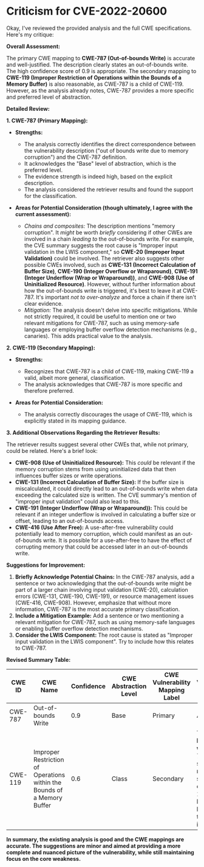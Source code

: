 # Criticism for CVE-2022-20600

Okay, I've reviewed the provided analysis and the full CWE specifications. Here's my critique:

**Overall Assessment:**

The primary CWE mapping to **CWE-787 (Out-of-bounds Write)** is accurate and well-justified.  The description clearly states an out-of-bounds write. The high confidence score of 0.9 is appropriate.  The secondary mapping to **CWE-119 (Improper Restriction of Operations within the Bounds of a Memory Buffer)** is also reasonable, as CWE-787 is a child of CWE-119. However, as the analysis already notes, CWE-787 provides a more specific and preferred level of abstraction.

**Detailed Review:**

**1. CWE-787 (Primary Mapping):**

*   **Strengths:**
    *   The analysis correctly identifies the direct correspondence between the vulnerability description ("out of bounds write due to memory corruption") and the CWE-787 definition.
    *   It acknowledges the "Base" level of abstraction, which is the preferred level.
    *   The evidence strength is indeed high, based on the explicit description.
    *   The analysis considered the retriever results and found the support for the classification.

*   **Areas for Potential Consideration (though ultimately, I agree with the current assessment):**
    *   *Chains and composites:* The description mentions "memory corruption".  It *might* be worth *briefly* considering if other CWEs are involved in a chain *leading to* the out-of-bounds write. For example,  the CVE summary suggests the root cause is "Improper input validation in the LWIS component," so **CWE-20 (Improper Input Validation)** could be involved. The retriever also suggests other possible CWEs involved, such as **CWE-131 (Incorrect Calculation of Buffer Size)**, **CWE-190 (Integer Overflow or Wraparound)**, **CWE-191 (Integer Underflow (Wrap or Wraparound))**, and **CWE-908 (Use of Uninitialized Resource)**. However, without further information about how the out-of-bounds write is triggered, it's best to leave it at CWE-787. It's important *not to over-analyze* and force a chain if there isn't clear evidence.
    *   *Mitigation:* The analysis doesn't delve into specific mitigations. While not strictly required, it could be useful to mention one or two relevant mitigations for CWE-787, such as using memory-safe languages or employing buffer overflow detection mechanisms (e.g., canaries).  This adds practical value to the analysis.

**2. CWE-119 (Secondary Mapping):**

*   **Strengths:**
    *   Recognizes that CWE-787 is a child of CWE-119, making CWE-119 a valid, albeit more general, classification.
    *   The analysis acknowledges that CWE-787 is more specific and therefore preferred.

*   **Areas for Potential Consideration:**
    *   The analysis correctly discourages the usage of CWE-119, which is explicitly stated in its mapping guidance.

**3. Additional Observations Regarding the Retriever Results:**

The retriever results suggest several other CWEs that, while not primary, could be related. Here's a brief look:

*   **CWE-908 (Use of Uninitialized Resource):** This *could* be relevant if the memory corruption stems from using uninitialized data that then influences buffer sizes or write operations.
*   **CWE-131 (Incorrect Calculation of Buffer Size):**  If the buffer size is miscalculated, it could directly lead to an out-of-bounds write when data exceeding the calculated size is written. The CVE summary's mention of "improper input validation" could also lead to this.
*   **CWE-191 (Integer Underflow (Wrap or Wraparound)):** This could be relevant if an integer underflow is involved in calculating a buffer size or offset, leading to an out-of-bounds access.
*   **CWE-416 (Use After Free):** A use-after-free vulnerability could potentially lead to memory corruption, which could manifest as an out-of-bounds write. It is possible for a use-after-free to have the effect of corrupting memory that could be accessed later in an out-of-bounds write.

**Suggestions for Improvement:**

1.  **Briefly Acknowledge Potential Chains:** In the CWE-787 analysis, add a sentence or two acknowledging that the out-of-bounds write might be part of a larger chain involving input validation (CWE-20), calculation errors (CWE-131, CWE-190, CWE-191), or resource management issues (CWE-416, CWE-908). However, emphasize that without more information, CWE-787 is the most accurate primary classification.
2.  **Include a Mitigation Example:** Add a sentence or two mentioning a relevant mitigation for CWE-787, such as using memory-safe languages or enabling buffer overflow detection mechanisms.
3.  **Consider the LWIS Component:** The root cause is stated as "Improper input validation in the LWIS component". Try to include how this relates to CWE-787.

**Revised Summary Table:**

| CWE ID | CWE Name | Confidence | CWE Abstraction Level | CWE Vulnerability Mapping Label | CWE-Vulnerability Mapping Notes |
|---|---|---|---|---|---|
| CWE-787 | Out-of-bounds Write | 0.9 | Base | Primary | ALLOWED | While the root cause may involve improper input validation or other calculation errors, the immediate cause is an out-of-bounds write.  Mitigation: Utilize memory-safe languages or buffer overflow detection mechanisms like canaries.|
| CWE-119 | Improper Restriction of Operations within the Bounds of a Memory Buffer | 0.6 | Class | Secondary | The **out of bounds write** (CWE-787) can be seen as a more specific case of CWE-119, since a buffer is being written to outside of its bounds. |

**In summary, the existing analysis is good and the CWE mappings are accurate. The suggestions are minor and aimed at providing a more complete and nuanced picture of the vulnerability, while still maintaining focus on the core weakness.**